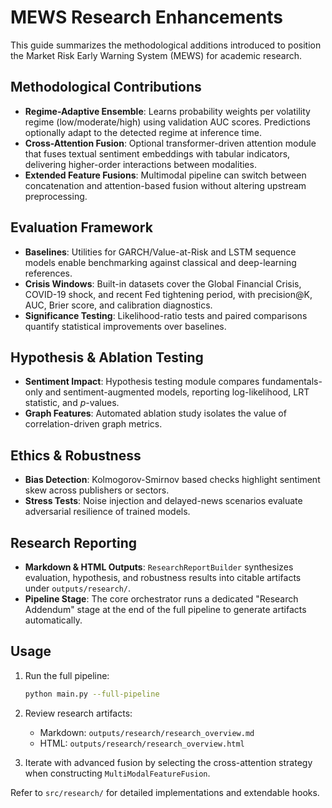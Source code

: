 # MEWS Research Enhancements

This guide summarizes the methodological additions introduced to position the Market Risk Early Warning System (MEWS) for academic research.

## Methodological Contributions

- **Regime-Adaptive Ensemble**: Learns probability weights per volatility regime (low/moderate/high) using validation AUC scores. Predictions optionally adapt to the detected regime at inference time.
- **Cross-Attention Fusion**: Optional transformer-driven attention module that fuses textual sentiment embeddings with tabular indicators, delivering higher-order interactions between modalities.
- **Extended Feature Fusions**: Multimodal pipeline can switch between concatenation and attention-based fusion without altering upstream preprocessing.

## Evaluation Framework

- **Baselines**: Utilities for GARCH/Value-at-Risk and LSTM sequence models enable benchmarking against classical and deep-learning references.
- **Crisis Windows**: Built-in datasets cover the Global Financial Crisis, COVID-19 shock, and recent Fed tightening period, with precision@K, AUC, Brier score, and calibration diagnostics.
- **Significance Testing**: Likelihood-ratio tests and paired comparisons quantify statistical improvements over baselines.

## Hypothesis & Ablation Testing

- **Sentiment Impact**: Hypothesis testing module compares fundamentals-only and sentiment-augmented models, reporting log-likelihood, LRT statistic, and $p$-values.
- **Graph Features**: Automated ablation study isolates the value of correlation-driven graph metrics.

## Ethics & Robustness

- **Bias Detection**: Kolmogorov-Smirnov based checks highlight sentiment skew across publishers or sectors.
- **Stress Tests**: Noise injection and delayed-news scenarios evaluate adversarial resilience of trained models.

## Research Reporting

- **Markdown & HTML Outputs**: `ResearchReportBuilder` synthesizes evaluation, hypothesis, and robustness results into citable artifacts under `outputs/research/`.
- **Pipeline Stage**: The core orchestrator runs a dedicated "Research Addendum" stage at the end of the full pipeline to generate artifacts automatically.

## Usage

1. Run the full pipeline:
   ```bash
   python main.py --full-pipeline
   ```
2. Review research artifacts:
   - Markdown: `outputs/research/research_overview.md`
   - HTML: `outputs/research/research_overview.html`

3. Iterate with advanced fusion by selecting the cross-attention strategy when constructing `MultiModalFeatureFusion`.

Refer to `src/research/` for detailed implementations and extendable hooks.
